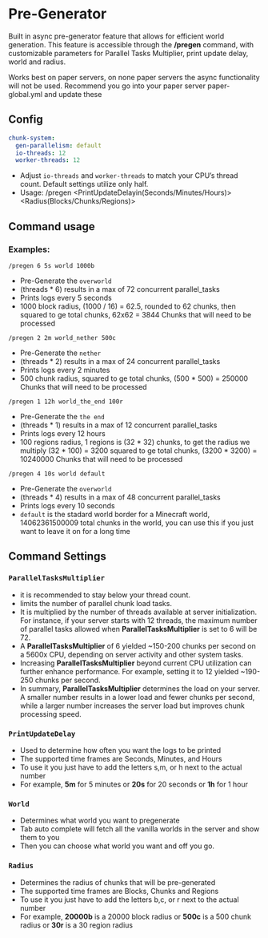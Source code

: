 # **Pre-Generator**

Built in async pre-generator feature that allows for efficient world generation. This feature is accessible through the **/pregen** command, with customizable parameters for Parallel Tasks Multiplier, print update delay, world and radius.

Works best on paper servers, on none paper servers the async functionality will not be used. Recommend you go into your paper server paper-global.yml and update these

## Config
```yaml
chunk-system:
  gen-parallelism: default
  io-threads: 12
  worker-threads: 12
```
   - Adjust `io-threads` and `worker-threads` to match your CPU’s thread count. Default settings utilize only half.
   - Usage: /pregen <ParallelTasksMultiplier> <PrintUpdateDelayin(Seconds/Minutes/Hours)> <world> <Radius(Blocks/Chunks/Regions)>

## Command usage
### Examples:
`/pregen 6 5s world 1000b`
- Pre-Generate the `overworld` 
- (threads * 6) results in a max of 72 concurrent parallel_tasks
- Prints logs every 5 seconds
- 1000 block radius, (1000 / 16) = 62.5, rounded to 62 chunks, then squared to ge total chunks, 62x62 = 3844 Chunks that will need to be processed

`/pregen 2 2m world_nether 500c`
- Pre-Generate the `nether`
- (threads * 2) results in a max of 24 concurrent parallel_tasks
- Prints logs every 2 minutes
- 500 chunk radius, squared to ge total chunks, (500 * 500) = 250000 Chunks that will need to be processed

`/pregen 1 12h world_the_end 100r`
- Pre-Generate the `the end`
- (threads * 1) results in a max of 12 concurrent parallel_tasks
- Prints logs every 12 hours
- 100 regions radius, 1 regions is (32 * 32) chunks, to get the radius we multiply (32 * 100) = 3200 squared to ge total chunks, (3200 * 3200) = 10240000 Chunks that will need to be processed

`/pregen 4 10s world default`
- Pre-Generate the `overworld`
- (threads * 4) results in a max of 48 concurrent parallel_tasks
- Prints logs every 10 seconds
- `default` is the stadard world border for a Minecraft world, 14062361500009 total chunks in the world, you can use this if you just want to leave it on for a long time

## Command Settings
### `ParallelTasksMultiplier`
- it is recommended to stay below your thread count.
- limits the number of parallel chunk load tasks. 
- It is multiplied by the number of threads available at server initialization. For instance, if your server starts with 12 threads, the maximum number of parallel tasks allowed when **ParallelTasksMultiplier** is set to 6 will be 72.
- A **ParallelTasksMultiplier** of 6 yielded ~150-200 chunks per second on a 5600x CPU, depending on server activity and other system tasks.
- Increasing **ParallelTasksMultiplier** beyond current CPU utilization can further enhance performance. For example, setting it to 12 yielded ~190-250 chunks per second.
- In summary, **ParallelTasksMultiplier** determines the load on your server. A smaller number results in a lower load and fewer chunks per second, while a larger number increases the server load but improves chunk processing speed.
### `PrintUpdateDelay`
- Used to determine how often you want the logs to be printed
- The supported time frames are Seconds, Minutes, and Hours
- To use it you just have to add the letters s,m, or h next to the actual number 
- For example, **5m** for 5 minutes or **20s** for 20 seconds or **1h** for 1 hour
### `World`
- Determines what world you want to pregenerate
- Tab auto complete will fetch all the vanilla worlds in the server and show them to you
- Then you can choose what world you want and off you go.
### `Radius` 
- Determines the radius of chunks that will be pre-generated
- The supported time frames are Blocks, Chunks and Regions
- To use it you just have to add the letters b,c, or r next to the actual number 
- For example, **20000b** is a 20000 block radius or **500c** is a 500 chunk radius or **30r** is a 30 region radius